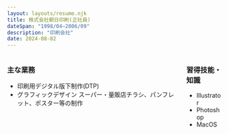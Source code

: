 ```yaml
---
layout: layouts/resume.njk
title: 株式会社朝日印刷(正社員)
dateSpan: "1998/04~2006/09"
description: "印刷会社"
date: 2024-08-02
---
```

<div class="columns">
<div class="column">

### 主な業務
- 印刷用デジタル版下制作(DTP)
- グラフィックデザイン
  スーパー・量販店チラシ、パンフレット、ポスター等の制作

</div>
<div class="column">

### 習得技能・知識
- Illustrator
- Photoshop
- MacOS

</div>
</div>
